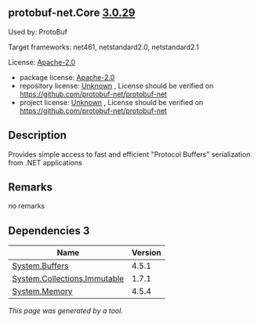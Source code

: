 protobuf-net.Core [3.0.29](https://www.nuget.org/packages/protobuf-net.Core/3.0.29)
--------------------

Used by: ProtoBuf

Target frameworks: net461, netstandard2.0, netstandard2.1

License: [Apache-2.0](../../../../licenses/apache-2.0) 

- package license: [Apache-2.0](https://licenses.nuget.org/Apache-2.0) 
- repository license: [Unknown](https://github.com/protobuf-net/protobuf-net) , License should be verified on https://github.com/protobuf-net/protobuf-net
- project license: [Unknown](https://github.com/protobuf-net/protobuf-net) , License should be verified on https://github.com/protobuf-net/protobuf-net

Description
-----------
Provides simple access to fast and efficient "Protocol Buffers" serialization from .NET applications

Remarks
-----------
no remarks


Dependencies 3
-----------

|Name|Version|
|----------|:----|
|[System.Buffers](../../../../packages/nuget.org/system.buffers/4.5.1)|4.5.1|
|[System.Collections.Immutable](../../../../packages/nuget.org/system.collections.immutable/1.7.1)|1.7.1|
|[System.Memory](../../../../packages/nuget.org/system.memory/4.5.4)|4.5.4|

*This page was generated by a tool.*